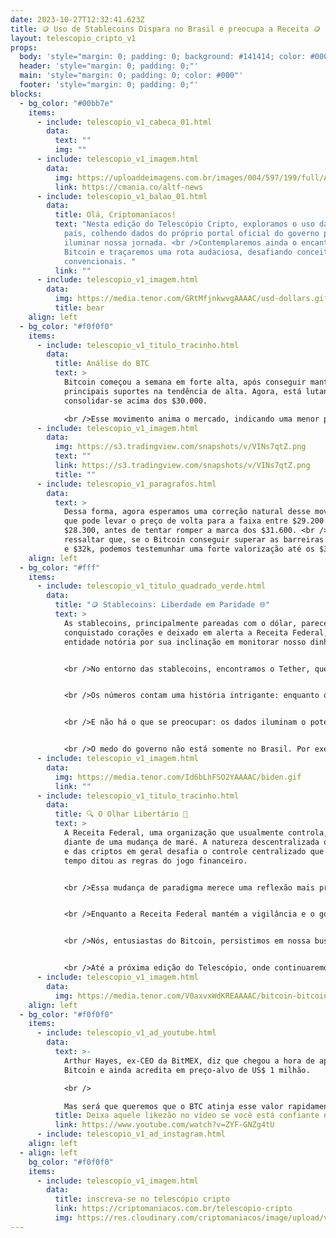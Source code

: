 ```yaml
---
date: 2023-10-27T12:32:41.623Z
title: 🪙 Uso de Stablecoins Dispara no Brasil e preocupa a Receita 🪙
layout: telescopio_cripto_v1
props:
  body: 'style="margin: 0; padding: 0; background: #141414; color: #000"'
  header: 'style="margin: 0; padding: 0;"'
  main: 'style="margin: 0; padding: 0; color: #000"'
  footer: 'style="margin: 0; padding: 0;"'
blocks:
  - bg_color: "#00bb7e"
    items:
      - include: telescopio_v1_cabeca_01.html
        data:
          text: ""
          img: ""
      - include: telescopio_v1_imagem.html
        data:
          img: https://uploaddeimagens.com.br/images/004/597/199/full/ADNews.png?1693845682
          link: https://cmania.co/altf-news
      - include: telescopio_v1_balao_01.html
        data:
          title: Olá, Criptomaníacos!
          text: "Nesta edição do Telescópio Cripto, exploramos o uso das stablecoins no
            país, colhendo dados do próprio portal oficial do governo para
            iluminar nossa jornada. <br />Contemplaremos ainda o encanto do
            Bitcoin e traçaremos uma rota audaciosa, desafiando conceitos
            convencionais. "
          link: ""
      - include: telescopio_v1_imagem.html
        data:
          img: https://media.tenor.com/GRtMfjnkwvgAAAAC/usd-dollars.gif
          title: bear
    align: left
  - bg_color: "#f0f0f0"
    items:
      - include: telescopio_v1_titulo_tracinho.html
        data:
          title: Análise do BTC
          text: >
            Bitcoin começou a semana em forte alta, após conseguir manter seus
            principais suportes na tendência de alta. Agora, está lutando para
            consolidar-se acima dos $30.000.

            <br />Esse movimento anima o mercado, indicando uma menor probabilidade de correções significativas após essa consolidação. Além disso, nas últimas semanas, observamos dados de inflação e mercado de trabalho acima do esperado. Mesmo diante desses desafios, o Bitcoin conseguiu manter sua tendência de alta.
      - include: telescopio_v1_imagem.html
        data:
          img: https://s3.tradingview.com/snapshots/v/VINs7qtZ.png
          text: ""
          link: https://s3.tradingview.com/snapshots/v/VINs7qtZ.png
          title: ""
      - include: telescopio_v1_paragrafos.html
        data:
          text: >
            Dessa forma, agora esperamos uma correção natural desse movimento,
            que pode levar o preço de volta para a faixa entre $29.200 e
            $28.300, antes de tentar romper a marca dos $31.600. <br />Vale
            ressaltar que, se o Bitcoin conseguir superar as barreiras dos $31k
            e $32k, podemos testemunhar uma forte valorização até os $35.000.
    align: left
  - bg_color: "#fff"
    items:
      - include: telescopio_v1_titulo_quadrado_verde.html
        data:
          title: "🪙 Stablecoins: Liberdade em Paridade 🌐"
          text: >
            As stablecoins, principalmente pareadas com o dólar, parecem ter
            conquistado corações e deixado em alerta a Receita Federal, uma
            entidade notória por sua inclinação em monitorar nosso dinheirinho. 


            <br />No entorno das stablecoins, encontramos o Tether, que ultrapassou o Bitcoin em volume de negociação em 2022 e 2023. Essa é uma revolução silenciosa que desafia o sistema convencional. 


            <br />Os números contam uma história intrigante: enquanto o Bitcoin e outras criptomoedas lutam, as stablecoins avançam. Esse cenário, ao contrário do que se imagina, é uma declaração de independência financeira.


            <br />E não há o que se preocupar: os dados iluminam o potencial do Bitcoin, uma moeda que rompe fronteiras, políticas e paradigmas.Se muitos estão usando USDT é porque estão a esperar o momento do bull market do Bitcoin chegar. Na verdade, ele já começa a dar sinais de que está se aproximando. 


            <br />O medo do governo não está somente no Brasil. Por exemplo, o Fundo Monetário Internacional (FMI) tem alertado sobre o impacto potencial das stablecoins nas políticas monetárias dos países, mostrando-nos que a inovação e a liberdade financeira são inegáveis.
      - include: telescopio_v1_imagem.html
        data:
          img: https://media.tenor.com/Id6bLhFSO2YAAAAC/biden.gif
          link: ""
      - include: telescopio_v1_titulo_tracinho.html
        data:
          title: 🔍 O Olhar Libertário 🏴
          text: >
            A Receita Federal, uma organização que usualmente controla, se vê
            diante de uma mudança de maré. A natureza descentralizada do Bitcoin
            e das criptos em geral desafia o controle centralizado que há muito
            tempo ditou as regras do jogo financeiro.


            <br />Essa mudança de paradigma merece uma reflexão mais profunda, pois poderia revolucionar o cenário tributário e regulatório do Brasil. <br />Será que o monopólio estatal sobre a moeda está sendo questionado? E essa nova realidade, onde a liberdade financeira e a independência são centrais, está nos levando a um novo paradigma?


            <br />Enquanto a Receita Federal mantém a vigilância e o governo tenta impor mais impostos, o Bitcoin continua sua missão de desafiar a ordem estabelecida, expandindo horizontes e quebrando barreiras. Vemos uma escolha que se estende para além das moedas, uma escolha sobre a direção da liberdade financeira.


            <br />Nós, entusiastas do Bitcoin, persistimos em nossa busca por uma alternativa ao sistema tradicional, reconhecendo o poder transformador que reside na tecnologia das criptomoedas.


            <br />Até a próxima edição do Telescópio, onde continuaremos a explorar os confins do cripto-universo, em busca de uma nova e desafiadora realidade!
      - include: telescopio_v1_imagem.html
        data:
          img: https://media.tenor.com/V0axvxWdKREAAAAC/bitcoin-bitcoin-meme.gif
    align: left
  - bg_color: "#f0f0f0"
    items:
      - include: telescopio_v1_ad_youtube.html
        data:
          text: >-
            Arthur Hayes, ex-CEO da BitMEX, diz que chegou a hora de apostar no
            Bitcoin e ainda acredita em preço-alvo de US$ 1 milhão. 

            <br />

            Mas será que queremos que o BTC atinja esse valor rapidamente? Qual seria o impacto disso no mercado?
          title: Deixa aquele likezão no vídeo se você está confiante no BTC!
          link: https://www.youtube.com/watch?v=ZYF-GNZg4tU
      - include: telescopio_v1_ad_instagram.html
    align: left
  - align: left
    bg_color: "#f0f0f0"
    items:
      - include: telescopio_v1_imagem.html
        data:
          title: inscreva-se no telescópio cripto
          link: https://criptomaniacos.com.br/telescopio-cripto
          img: https://res.cloudinary.com/criptomaniacos/image/upload/v1662133224/telescopio/inscreva-se-telescopio.png
---
```

